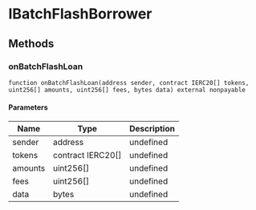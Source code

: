 # IBatchFlashBorrower









## Methods

### onBatchFlashLoan

```solidity
function onBatchFlashLoan(address sender, contract IERC20[] tokens, uint256[] amounts, uint256[] fees, bytes data) external nonpayable
```





#### Parameters

| Name | Type | Description |
|---|---|---|
| sender | address | undefined |
| tokens | contract IERC20[] | undefined |
| amounts | uint256[] | undefined |
| fees | uint256[] | undefined |
| data | bytes | undefined |




